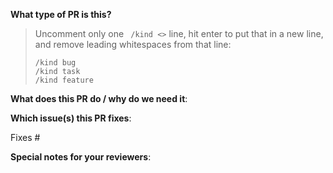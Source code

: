 <!--  Thanks for sending a pull request!  Here are some tips for you:

If this is your first time, please read our contributor guidelines: https://github.com/mindspore-ai/mindspore/blob/master/CONTRIBUTING.md
-->

**What type of PR is this?**
> Uncomment only one ` /kind <>` line, hit enter to put that in a new line, and remove leading whitespaces from that line:
>
> `/kind bug`</br>
> `/kind task`</br>
> `/kind feature`</br>

**What does this PR do / why do we need it**:


**Which issue(s) this PR fixes**:
<!-- 
*Automatically closes linked issue when PR is merged.
Usage: `Fixes #<issue number>`, or `Fixes (paste link of issue)`.
-->
Fixes #

**Special notes for your reviewers**:

